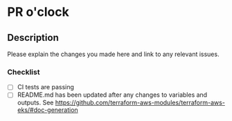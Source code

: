 # PR o'clock

## Description

Please explain the changes you made here and link to any relevant issues.

### Checklist

- [ ] CI tests are passing
- [ ] README.md has been updated after any changes to variables and outputs. See https://github.com/terraform-aws-modules/terraform-aws-eks/#doc-generation
